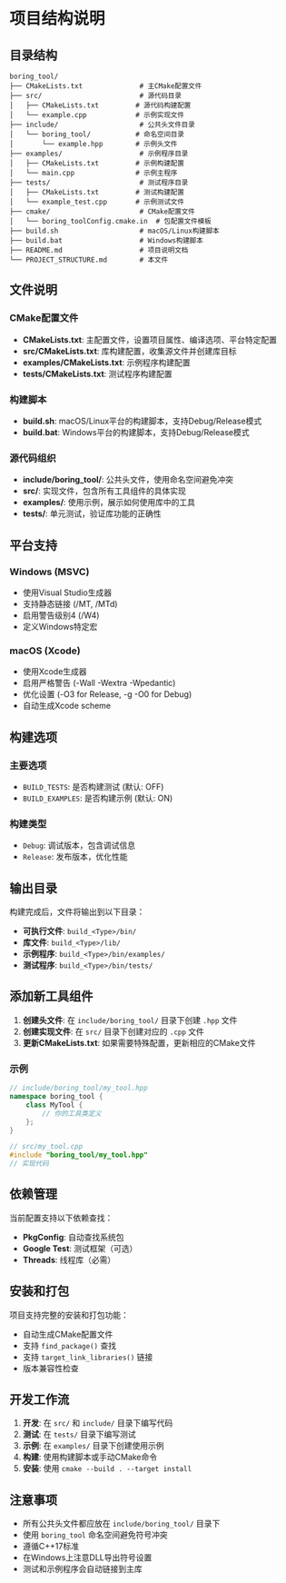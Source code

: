 # 项目结构说明

## 目录结构

```
boring_tool/
├── CMakeLists.txt              # 主CMake配置文件
├── src/                        # 源代码目录
│   ├── CMakeLists.txt         # 源代码构建配置
│   └── example.cpp            # 示例实现文件
├── include/                    # 公共头文件目录
│   └── boring_tool/           # 命名空间目录
│       └── example.hpp        # 示例头文件
├── examples/                   # 示例程序目录
│   ├── CMakeLists.txt         # 示例构建配置
│   └── main.cpp               # 示例主程序
├── tests/                      # 测试程序目录
│   ├── CMakeLists.txt         # 测试构建配置
│   └── example_test.cpp       # 示例测试文件
├── cmake/                      # CMake配置文件
│   └── boring_toolConfig.cmake.in  # 包配置文件模板
├── build.sh                    # macOS/Linux构建脚本
├── build.bat                   # Windows构建脚本
├── README.md                   # 项目说明文档
└── PROJECT_STRUCTURE.md        # 本文件
```

## 文件说明

### CMake配置文件

- **CMakeLists.txt**: 主配置文件，设置项目属性、编译选项、平台特定配置
- **src/CMakeLists.txt**: 库构建配置，收集源文件并创建库目标
- **examples/CMakeLists.txt**: 示例程序构建配置
- **tests/CMakeLists.txt**: 测试程序构建配置

### 构建脚本

- **build.sh**: macOS/Linux平台的构建脚本，支持Debug/Release模式
- **build.bat**: Windows平台的构建脚本，支持Debug/Release模式

### 源代码组织

- **include/boring_tool/**: 公共头文件，使用命名空间避免冲突
- **src/**: 实现文件，包含所有工具组件的具体实现
- **examples/**: 使用示例，展示如何使用库中的工具
- **tests/**: 单元测试，验证库功能的正确性

## 平台支持

### Windows (MSVC)
- 使用Visual Studio生成器
- 支持静态链接 (/MT, /MTd)
- 启用警告级别4 (/W4)
- 定义Windows特定宏

### macOS (Xcode)
- 使用Xcode生成器
- 启用严格警告 (-Wall -Wextra -Wpedantic)
- 优化设置 (-O3 for Release, -g -O0 for Debug)
- 自动生成Xcode scheme

## 构建选项

### 主要选项
- `BUILD_TESTS`: 是否构建测试 (默认: OFF)
- `BUILD_EXAMPLES`: 是否构建示例 (默认: ON)

### 构建类型
- `Debug`: 调试版本，包含调试信息
- `Release`: 发布版本，优化性能

## 输出目录

构建完成后，文件将输出到以下目录：
- **可执行文件**: `build_<Type>/bin/`
- **库文件**: `build_<Type>/lib/`
- **示例程序**: `build_<Type>/bin/examples/`
- **测试程序**: `build_<Type>/bin/tests/`

## 添加新工具组件

1. **创建头文件**: 在 `include/boring_tool/` 目录下创建 `.hpp` 文件
2. **创建实现文件**: 在 `src/` 目录下创建对应的 `.cpp` 文件
3. **更新CMakeLists.txt**: 如果需要特殊配置，更新相应的CMake文件

### 示例
```cpp
// include/boring_tool/my_tool.hpp
namespace boring_tool {
    class MyTool {
        // 你的工具类定义
    };
}

// src/my_tool.cpp
#include "boring_tool/my_tool.hpp"
// 实现代码
```

## 依赖管理

当前配置支持以下依赖查找：
- **PkgConfig**: 自动查找系统包
- **Google Test**: 测试框架（可选）
- **Threads**: 线程库（必需）

## 安装和打包

项目支持完整的安装和打包功能：
- 自动生成CMake配置文件
- 支持 `find_package()` 查找
- 支持 `target_link_libraries()` 链接
- 版本兼容性检查

## 开发工作流

1. **开发**: 在 `src/` 和 `include/` 目录下编写代码
2. **测试**: 在 `tests/` 目录下编写测试
3. **示例**: 在 `examples/` 目录下创建使用示例
4. **构建**: 使用构建脚本或手动CMake命令
5. **安装**: 使用 `cmake --build . --target install`

## 注意事项

- 所有公共头文件都应放在 `include/boring_tool/` 目录下
- 使用 `boring_tool` 命名空间避免符号冲突
- 遵循C++17标准
- 在Windows上注意DLL导出符号设置
- 测试和示例程序会自动链接到主库
